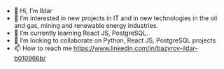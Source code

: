 - 👋 Hi, I’m Ildar
- 👀 I’m interested in new projects in IT and in new technologies in the oil and gas, mining and renewable energy industries.
- 🌱 I’m currently learning React JS, PostgreSQL.
- 💞️ I’m looking to collaborate on Python, React JS, PostgreSQL projects
- 📫 How to reach me
https://www.linkedin.com/in/bazyrov-ildar-b010966b/
<!---
BISH0808/BISH0808 is a ✨ special ✨ repository because its `README.md` (this file) appears on your GitHub profile.
You can click the Preview link to take a look at your changes.
--->
